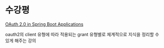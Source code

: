 # 수강평

[OAuth 2.0 in Spring Boot Applications](https://www.udemy.com/course/oauth2-in-spring-boot-applications/)

oauth2의 client 유형에 따라 적용되는 grant 유형별로 체계적으로 지식을 정리할 수 있게 해주는 강의